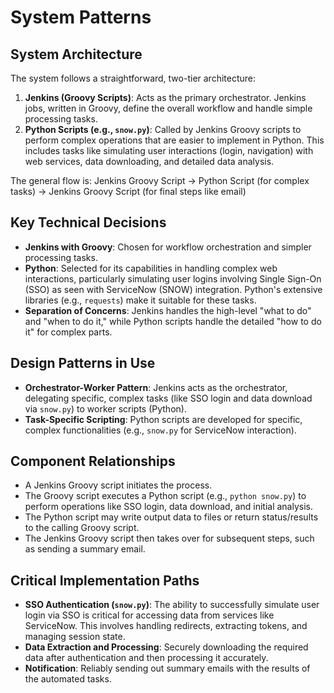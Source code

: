 # System Patterns

## System Architecture
The system follows a straightforward, two-tier architecture:
1.  **Jenkins (Groovy Scripts)**: Acts as the primary orchestrator. Jenkins jobs, written in Groovy, define the overall workflow and handle simple processing tasks.
2.  **Python Scripts (e.g., `snow.py`)**: Called by Jenkins Groovy scripts to perform complex operations that are easier to implement in Python. This includes tasks like simulating user interactions (login, navigation) with web services, data downloading, and detailed data analysis.

The general flow is:
   Jenkins Groovy Script -> Python Script (for complex tasks) -> Jenkins Groovy Script (for final steps like email)

## Key Technical Decisions
-   **Jenkins with Groovy**: Chosen for workflow orchestration and simpler processing tasks.
-   **Python**: Selected for its capabilities in handling complex web interactions, particularly simulating user logins involving Single Sign-On (SSO) as seen with ServiceNow (SNOW) integration. Python's extensive libraries (e.g., `requests`) make it suitable for these tasks.
-   **Separation of Concerns**: Jenkins handles the high-level "what to do" and "when to do it," while Python scripts handle the detailed "how to do it" for complex parts.

## Design Patterns in Use
-   **Orchestrator-Worker Pattern**: Jenkins acts as the orchestrator, delegating specific, complex tasks (like SSO login and data download via `snow.py`) to worker scripts (Python).
-   **Task-Specific Scripting**: Python scripts are developed for specific, complex functionalities (e.g., `snow.py` for ServiceNow interaction).

## Component Relationships
-   A Jenkins Groovy script initiates the process.
-   The Groovy script executes a Python script (e.g., `python snow.py`) to perform operations like SSO login, data download, and initial analysis.
-   The Python script may write output data to files or return status/results to the calling Groovy script.
-   The Jenkins Groovy script then takes over for subsequent steps, such as sending a summary email.

## Critical Implementation Paths
-   **SSO Authentication (`snow.py`)**: The ability to successfully simulate user login via SSO is critical for accessing data from services like ServiceNow. This involves handling redirects, extracting tokens, and managing session state.
-   **Data Extraction and Processing**: Securely downloading the required data after authentication and then processing it accurately.
-   **Notification**: Reliably sending out summary emails with the results of the automated tasks.
